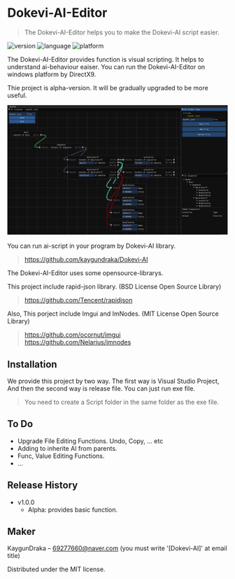 # Dokevi-AI-Editor

> The Dokevi-AI-Editor helps you to make the Dokevi-AI script easier.

![version](https://img.shields.io/badge/alpha-v1.0.0-blue.svg)
![language](https://img.shields.io/badge/language-c%2B%2B-green.svg)
![platform](https://img.shields.io/badge/platform-windows-brightgreen.svg)

The Dokevi-AI-Editor provides function is visual scripting. It helps to understand ai-behaviour eaiser. You can run the Dokevi-AI-Editor on windows platform by DirectX9.

Thie project is alpha-version. It will be gradually upgraded to be more useful.

![screenshot](https://github.com/kaygundraka/Dokevi-AI-Editor/blob/master/ScreenShot.PNG)

You can run ai-script in your program by Dokevi-AI library.
> https://github.com/kaygundraka/Dokevi-AI

The Dokevi-AI-Editor uses some opensource-librarys.

This project include rapid-json library. (BSD License Open Source Library)
> https://github.com/Tencent/rapidjson

Also, This porject include Imgui and ImNodes. (MIT License Open Source Library)
> https://github.com/ocornut/imgui
> https://github.com/Nelarius/imnodes

## Installation

We provide this project by two way. The first way is Visual Studio Project, And then the second way is release file.
You can just run exe file.

> You need to create a Script folder in the same folder as the exe file.

## To Do

- Upgrade File Editing Functions. Undo, Copy, ... etc
- Adding to inherite AI from parents.
- Func, Value Editing Functions.
- ...
  
## Release History

* v1.0.0
    * Alpha: provides basic function.
   

## Maker

KaygunDraka – 69277660@naver.com (you must write '[Dokevi-AI]' at email title)

Distributed under the MIT license.
